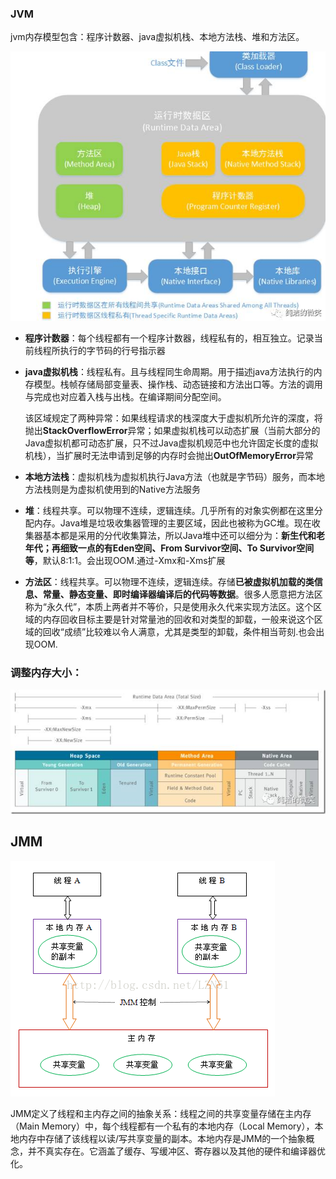 ### JVM

jvm内存模型包含：程序计数器、java虚拟机栈、本地方法栈、堆和方法区。

![classload](..\image\jvm\classload.png)

- **程序计数器**：每个线程都有一个程序计数器，线程私有的，相互独立。记录当前线程所执行的字节码的行号指示器

- **java虚拟机栈**：线程私有。且与线程同生命周期。用于描述java方法执行的内存模型。栈帧存储局部变量表、操作栈、动态链接和方法出口等。方法的调用与完成也对应着入栈与出栈。在编译期间分配空间。

  该区域规定了两种异常：如果线程请求的栈深度大于虚拟机所允许的深度，将抛出**StackOverflowError**异常；如果虚拟机栈可以动态扩展（当前大部分的Java虚拟机都可动态扩展，只不过Java虚拟机规范中也允许固定长度的虚拟机栈），当扩展时无法申请到足够的内存时会抛出**OutOfMemoryError**异常

- **本地方法栈**：虚拟机栈为虚拟机执行Java方法（也就是字节码）服务，而本地方法栈则是为虚拟机使用到的Native方法服务

- **堆**：线程共享。可以物理不连续，逻辑连续。几乎所有的对象实例都在这里分配内存。Java堆是垃圾收集器管理的主要区域，因此也被称为GC堆。现在收集器基本都是采用的分代收集算法，所以Java堆中还可以细分为：**新生代和老年代；再细致一点的有Eden空间、From Survivor空间、To Survivor空间等**，默认8:1:1。会出现OOM.通过-Xmx和-Xms扩展

- **方法区**：线程共享。可以物理不连续，逻辑连续。存储**已被虚拟机加载的类信息、常量、静态变量、即时编译器编译后的代码等数据**。很多人愿意把方法区称为“永久代”，本质上两者并不等价，只是使用永久代来实现方法区。这个区域的内存回收目标主要是针对常量池的回收和对类型的卸载，一般来说这个区域的回收“成绩”比较难以令人满意，尤其是类型的卸载，条件相当苛刻.也会出现OOM.

### 调整内存大小：

![img](..\image\jvm\heap.png)

## JMM

![img](..\image\jvm\jmm.png)

JMM定义了线程和主内存之间的抽象关系：线程之间的共享变量存储在主内存（Main Memory）中，每个线程都有一个私有的本地内存（Local Memory），本地内存中存储了该线程以读/写共享变量的副本。本地内存是JMM的一个抽象概念，并不真实存在。它涵盖了缓存、写缓冲区、寄存器以及其他的硬件和编译器优化。

